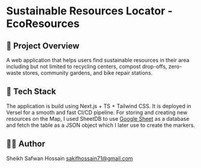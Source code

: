 # Sustainable Resources Locator - EcoResources

## 🎯 Project Overview

A web application that helps users find sustainable resources in their area including but not limited to recycling centers, compost drop-offs, zero-waste stores, community gardens, and bike repair stations.

## 🧰 Tech Stack

The application is build using Next.js + TS + Tailwind CSS. It is deployed in Versel for a smooth and fast CI/CD pipeline. For storing and creating new resources on the Map, I used SheetDB to use [Google Sheet](https://docs.google.com/spreadsheets/d/1cUXVvXZDgAI_fMZUhdBP7Si8xvfb0wEf10TWmZXYvL0/edit?gid=0#gid=0) as a database and fetch the table as a JSON object which I later use to create the markers.

## 👨‍💻 Author

Sheikh Safwan Hossain
sakifhossain71@gmail.com
